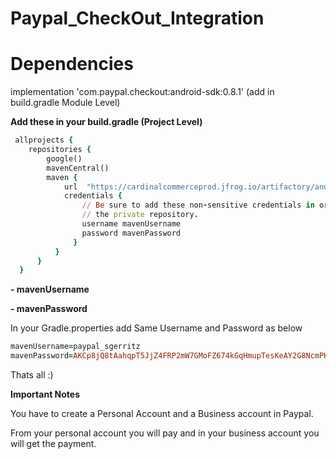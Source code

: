 # Paypal_CheckOut_Integration

# Dependencies

implementation 'com.paypal.checkout:android-sdk:0.8.1' (add in build.gradle Module Level)

**Add these in your build.gradle (Project Level)**
```ruby
 allprojects {
    repositories {
        google()
        mavenCentral()
        maven {
            url  "https://cardinalcommerceprod.jfrog.io/artifactory/android"
            credentials {
                // Be sure to add these non-sensitive credentials in order to retrieve dependencies from
                // the private repository.
                username mavenUsername
                password mavenPassword
              } 
          } 
      }
  }
```
**- mavenUsername**

**- mavenPassword**

In your Gradle.properties add Same Username and Password as below
```ruby
mavenUsername=paypal_sgerritz
mavenPassword=AKCp8jQ8tAahqpT5JjZ4FRP2mW7GMoFZ674kGqHmupTesKeAY2G8NcmPKLuTxTGkKjDLRzDUQ
```
Thats all :) 

**Important Notes**

You have to create a Personal Account and a Business account in Paypal.

From your personal account you will pay and in your business account you will get the payment.

